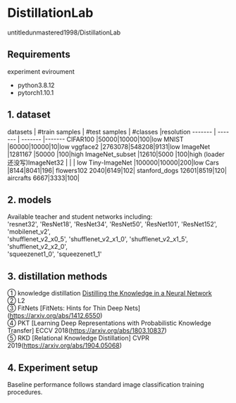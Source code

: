 # DistillationLab
untitledunmastered1998/DistillationLab 

## Requirements

experiment eviroument
- python3.8.12
- pytorch1.10.1


## 1. dataset  

datasets | #train samples | #test samples | #classes |resolution 
 ------- | ------- | -------  |-------
CIFAR100 |50000|10000|100|low 
MNIST  |60000|10000|10|low 
vggface2  |2763078|548208|9131|low
ImageNet   |1281167 |50000 |100|high
ImageNet_subset |12610|5000 |100|high
(loader还没写)ImageNet32  | | | low
Tiny-ImageNet  |100000|10000|200|low
Cars  |8144|8041|196|
flowers102  2040|6149|102|
stanford_dogs  12601|8519|120|
aircrafts  6667|3333|100|

## 2. models
Available teacher and student networks including:  
'resnet32', 'ResNet18', 'ResNet34', 'ResNet50', 'ResNet101', 'ResNet152',  
'mobilenet_v2',  
'shufflenet_v2_x0_5', 'shufflenet_v2_x1_0', 'shufflenet_v2_x1_5', 'shufflenet_v2_x2_0',  
'squeezenet1_0', 'squeezenet1_1'  

## 3. distillation methods  
① knowledge distillation [Distilling the Knowledge in a Neural Network](https://arxiv.org/abs/1503.02531)  
② L2  
③ FitNets [FitNets: Hints for Thin Deep Nets] (https://arxiv.org/abs/1412.6550)  
④ PKT [Learning Deep Representations with Probabilistic Knowledge Transfer] ECCV 2018(https://arxiv.org/abs/1803.10837)  
⑤ RKD [Relational Knowledge Distillation] CVPR 2019(https://arxiv.org/abs/1904.05068)  

## 4. Experiment setup  
Baseline performance follows standard image classification training procedures.  


